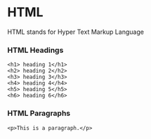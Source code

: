 # HTML
HTML stands for Hyper Text Markup Language

### HTML Headings
```
<h1> heading 1</h1>
<h2> heading 2</h2>
<h3> heading 3</h3>
<h4> heading 4</h4>
<h5> heading 5</h5>
<h6> heading 6</h6>
```
### HTML Paragraphs
```
<p>This is a paragraph.</p>
```

